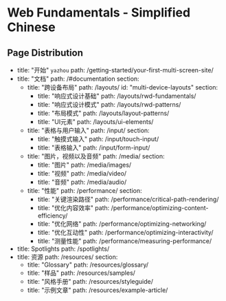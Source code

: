# Web Fundamentals - Simplified Chinese

## Page Distribution

- title: "开始" `yazhou`
  path: /getting-started/your-first-multi-screen-site/
- title: "文档"
  path: /#documentation
  section:
    - title: "跨设备布局"
      path: /layouts/
      id: "multi-device-layouts"
      section:
        - title: "响应式设计基础"
          path: /layouts/rwd-fundamentals/
        - title: "响应式设计模式"
          path: /layouts/rwd-patterns/
        - title: "布局模式"
          path: /layouts/layout-patterns/
        - title: "UI元素"
          path: /layouts/ui-elements/
    - title: "表格与用户输入"
      path: /input/
      section:
      - title: "触摸式输入"
        path: /input/touch-input/
      - title: "表格输入"
        path: /input/form-input/
    - title: "图片，视频以及音频"
      path: /media/
      section:
      - title: "图片"
        path: /media/images/
      - title: "视频"
        path: /media/video/
      - title: "音频"
        path: /media/audio/
    - title: "性能"
      path: /performance/
      section:
        - title: "关键渲染路径"
          path: /performance/critical-path-rendering/
        - title: "优化内容效率"
          path: /performance/optimizing-content-efficiency/
        - title: "优化网络"
          path: /performance/optimizing-networking/
        - title: "优化互动性"
          path: /performance/optimizing-interactivity/
        - title: "测量性能"
          path: /performance/measuring-performance/
- title: Spotlights
  path: /spotlights/
- title: 资源
  path: /resources/
  section:
  - title: "Glossary"
    path: /resources/glossary/
  - title: "样品"
    path: /resources/samples/
  - title: "风格手册"
    path: /resources/styleguide/
  - title: "示例文章"
    path: /resources/example-article/
